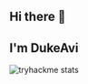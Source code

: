 ## Hi there 👋
## I'm DukeAvi

![tryhackme stats](<img src="https://tryhackme-badges.s3.amazonaws.com/dukexanadu.png" alt="Your Image Badge" />
)

<!--
**DukeAvi/DukeAvi** is a ✨ _special_ ✨ repository because its `README.md` (this file) appears on your GitHub profile.

Here are some ideas to get you started:

- 🔭 I’m currently working on ...
- 🌱 I’m currently learning ...
- 👯 I’m looking to collaborate on ...
- 🤔 I’m looking for help with ...
- 💬 Ask me about ...
- 📫 How to reach me: ...
- 😄 Pronouns: ...
- ⚡ Fun fact: ...
-->
